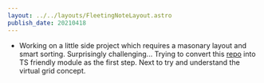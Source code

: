 ```yaml
---
layout: ../../layouts/FleetingNoteLayout.astro
publish_date: 20210418
---
```


- Working on a little side project which requires a masonary layout and smart sorting. Surprisingly challenging... Trying to convert this [repo](https://github.com/hootsuite/grid) into TS friendly module as the first step. Next to try and understand the virtual grid concept.
